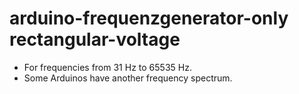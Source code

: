 # arduino-frequenzgenerator-only rectangular-voltage
* For frequencies from 31 Hz to 65535 Hz. 
* Some Arduinos have another frequency spectrum.
